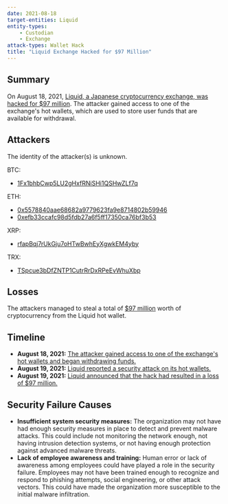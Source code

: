 ```yaml
---
date: 2021-08-18
target-entities: Liquid
entity-types:
    - Custodian
    - Exchange
attack-types: Wallet Hack
title: "Liquid Exchange Hacked for $97 Million"
---
```


## Summary

On August 18, 2021, [Liquid, a Japanese cryptocurrency exchange, was hacked for $97 million](https://cryptobriefing.com/japanese-crypto-exchange-liquid-suffers-97m-hack/). The attacker gained access to one of the exchange's hot wallets, which are used to store user funds that are available for withdrawal.

## Attackers

The identity of the attacker(s) is unknown.

BTC:
- [1Fx1bhbCwp5LU2gHxfRNiSHi1QSHwZLf7q](https://www.blockchain.com/explorer/addresses/btc/1Fx1bhbCwp5LU2gHxfRNiSHi1QSHwZLf7q) 

ETH:
- [0x5578840aae68682a9779623fa9e8714802b59946](https://etherscan.io/address/0x5578840aae68682a9779623fa9e8714802b59946)
- [0xefb33ccafc98d5fdb27a6f5ff17350ca76bf3b53](https://etherscan.io/address/0xefb33ccafc98d5fdb27a6f5ff17350ca76bf3b53)

XRP:
- [rfapBqj7rUkGju7oHTwBwhEyXgwkEM4yby](https://xrpscan.com/account/rfapBqj7rUkGju7oHTwBwhEyXgwkEM4yby)

TRX: 
- [TSpcue3bDfZNTP1CutrRrDxRPeEvWhuXbp](https://tronscan.org/#/address/TSpcue3bDfZNTP1CutrRrDxRPeEvWhuXbp)

## Losses

The attackers managed to steal a total of [$97 million](https://www.elliptic.co/blog/liquid-exchange-hacked-94-million-stolen) worth of cryptocurrency from the Liquid hot wallet. 

## Timeline

- **August 18, 2021:** [The attacker gained access to one of the exchange's hot wallets and began withdrawing funds.](https://etherscan.io/tx/0xb23924dde82c374edb3b05e92b0aa3004376a6f82fd9c94e0b752bd0223b8757)
- **August 19, 2021:** [Liquid reported a security attack on its hot wallets.](https://twitter.com/Liquid_Global/status/1428176357515612165)
- **August 19, 2021:** [Liquid announced that the hack had resulted in a loss of $97 million.](https://blog.liquid.com/warm-wallet-incident)

## Security Failure Causes

- **Insufficient system security measures:** The organization may not have had enough security measures in place to detect and prevent malware attacks. This could include not monitoring the network enough, not having intrusion detection systems, or not having enough protection against advanced malware threats.
- **Lack of employee awareness and training:** Human error or lack of awareness among employees could have played a role in the security failure. Employees may not have been trained enough to recognize and respond to phishing attempts, social engineering, or other attack vectors. This could have made the organization more susceptible to the initial malware infiltration.
